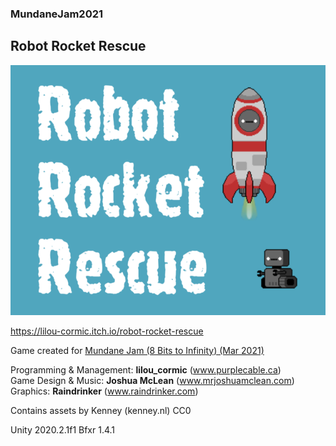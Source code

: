 ### MundaneJam2021

## Robot Rocket Rescue

![](Mundane%20Jam%202021/Cover.png)

https://lilou-cormic.itch.io/robot-rocket-rescue

Game created for [Mundane Jam (8 Bits to Infinity) (Mar 2021)](https://itch.io/jam/mundane-jam)  

Programming & Management: **lilou_cormic** (www.purplecable.ca)  
Game Design & Music: **Joshua McLean** (www.mrjoshuamclean.com)  
Graphics: **Raindrinker** (www.raindrinker.com)  

Contains assets by Kenney (kenney.nl) CC0  

Unity 2020.2.1f1
Bfxr 1.4.1
